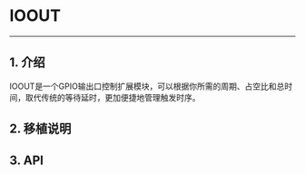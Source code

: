 # IOOUT

---

## 1. 介绍
IOOUT是一个GPIO输出口控制扩展模块，可以根据你所需的周期、占空比和总时间，取代传统的等待延时，更加便捷地管理触发时序。

## 2. 移植说明

## 3. API
